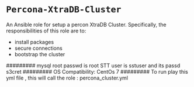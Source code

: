 
#  `Percona-XtraDB-Cluster`

An Ansible role for setup a percon XtraDB Cluster. Specifically, the responsibilities of this role are to:

- install packages
- secure connections
- bootstrap the cluster


#########
mysql root passwd  is root
STT user is sstuser and its passd s3cret
#########
OS Compatibility: CentOs 7
#########
To run play this yml file , this will call the role : percona_cluster.yml

